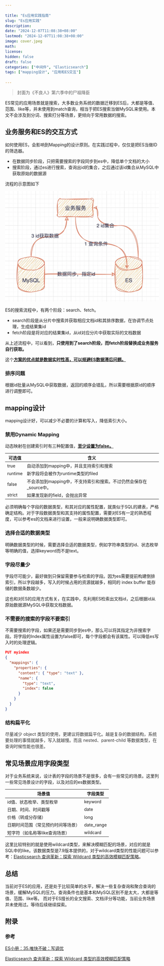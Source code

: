 ```yaml
---

title: "Es应用实践指南"
slug: "Es应用实践"
description:
date: "2024-12-07T11:08:38+08:00"
lastmod: "2024-12-07T11:08:38+08:00"
image: cover.jpeg
math:
license:
hidden: false
draft: false
categories: ["中间件", "Elasticsearch"]
tags: ["mapping设计", "应用和ES交互"]

---
```


> 封面为《不良人》第六季中的尸祖降臣


ES常见的应用场景就是搜索，大多数业务系统的数据迁移到ES后，大都是等值、范围、like等，并未使用到match查询，相当于把ES搜索当做MySQL来使用。本文不会涉及到分词、搜索打分等场景，更倾向于常用数据的搜索。

## 业务服务和ES的交互方式
如何使用ES，会影响到Mapping的设计原则。在实践过程中，仅仅是把ES当做ID的筛选器。

+ 在数据同步阶段，只把需要搜索的字段同步到es中，降低单个文档的大小
+ 搜索阶段，通过es进行搜索，查询出id的集合，之后通过该id集合从MySQL中获取原始的数据源

流程的示意图如下

![应用和ES的交互](es交互.png)



ES的搜索流程中，有两个阶段：search、fetch。

+ search阶段是从分片中搜索并获取相应文档id和其排序数据，在协调节点处理，生成结果集id
+ fetch阶段是将对应的结果集id，从id对应分片中获取实际的文档数据

从上述流程中，可以看到，**只使用到了search阶段，而fetch阶段替换成业务服务自行获取。**

这个<u>**方案的优点就是数据实时性高，可以规避ES数据滞后问题。**</u>


### 排序问题
根据id批量从MySQL中获取数据，返回的顺序会错乱，所以需要根据原id的顺序进行调整即可。

**<u></u>**

## mapping设计
mapping设计好，可以减少不必要的计算和写入，降低索引大小。



### 禁用Dynamic Mapping
动态映射在创建索引时有三种配置值，<u>**至少设置为false。**</u>

| 可选值 | 含义 |
| --- | --- |
| true | 自动添加到mapping中，并且支持索引和搜索 |
| runtime | 新字段将会被作为runtime类型的filed |
| false | 不会添加到mapping中，不支持索引和搜索。不过仍然会保存在_source中。 |
| strict | 如果发现新的field，会抛出异常 |


必须明确每个字段的数据类型，和其对应的属性配置，就类似于SQL的建表，严格确定结构。对于字段数据类型和其支持的属性配置，需要对ES有一定的熟悉程度，可以参考es的文档来进行设置，一般来说明确数据类型即可。



### 选择合适的数据类型
明确数据类型的时候，需要选择合适的数据类型，例如字符串类型的id、状态枚举等明确的值，选择keyword而不是text。



### 字段尽量少
字段尽可能少，最好做到只保留需要参与检索的字段。因为es需要提前构建倒排索引，所以字段越多，写入的时候占用的资源就越多，相同的 index buffer 能存储的数据条数越少。



这也和对ES的应用方式有关，在实践中，先利用ES检索出文档id，之后根据id从原始数据源MySQL中获取文档数据。



### 不需要的搜索的字段不要索引
不需要搜索的字段，如果还是需要同步到es中，那么可以将其指定为非搜索字段。将字段的Index属性设置为false即可，每个字段都会有该属性。可以降低es写入时的处理逻辑。

```json
PUT myindex
{
  "mappings": {
    "properties": {
      "content": { "type": "text" },
      "name": {
        "type": "text",
        "index": false
      }
    }
  }
}
```



### 结构扁平化
<font style="color:rgb(51, 51, 51);">尽量减少 object 类型的使用，更建议将数据扁平化。越是复杂的数据结构，系统要处理的事情就越多，写入就越慢。而且 nested、parent-child 等数据类型，在查询时候性能也很差。</font>



## 常见场景应用字段类型
对于业务系统来说，设计表的字段的场景不是很多，会有一些常见的场景。这里列一些常见场景设计的字段，以及对应的es数据类型。

| 场景值 | 字段类型 |
| --- | --- |
| id值、状态枚举、类型枚举 | keyword |
| 日期、时间、时间戳等 | date |
| 价格（转成分存储） | long |
| 日期时间范围（常见预约时间等场景） | date_range |
| 短字符（如名称等like查询场景） | wildcard |




这里比较特别的就是使用wildcard类型，来解决模糊匹配的场景，对应的就是SQL中的like。该数据类型是7.9版本提供的，对于wildcard类型的性能问题可以参考：[Elasticsearch 查询革新：探索 Wildcard 类型的高效模糊匹配策略](https://cloud.tencent.com/developer/article/2369990)。


## 总结
当前对于ES的应用，还是处于比较简单的水平，解决一些复杂查询和聚合查询的场景，缓解MySQL的压力。查询条件也是基本和MySQL区别不是太大，大都是等值、范围、like等。
而对于ES擅长的全文搜索、文档评分等功能，当前业务场景并未使用过。等待后续继续探索。


## 附录

### 参考

[ES小册：35.唯快不破：写调优](https://www.itshujia.com/read/elasticsearch/374.html)

[Elasticsearch 查询革新：探索 Wildcard 类型的高效模糊匹配策略](https://cloud.tencent.com/developer/article/2369990)

